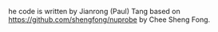 he code is written by Jianrong (Paul) Tang based on https://github.com/shengfong/nuprobe by Chee Sheng Fong.
